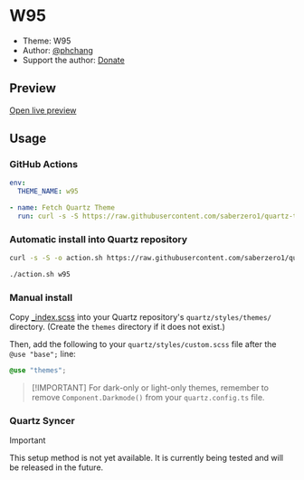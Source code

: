 # W95

- Theme: W95
- Author: <a href="https://github.com/phchang" target="_blank" rel="noopener noreferrer">@phchang</a>
- Support the author: <a href="https://buymeacoffee.com/phchang" target="_blank" rel="noopener noreferrer">Donate</a>

## Preview

[Open live preview](https://quartz-themes.github.io/w95/)

## Usage

### GitHub Actions

```yaml
env:
  THEME_NAME: w95
```

```yaml
- name: Fetch Quartz Theme
  run: curl -s -S https://raw.githubusercontent.com/saberzero1/quartz-themes/master/action.sh | bash -s -- $THEME_NAME
```

### Automatic install into Quartz repository

```bash
curl -s -S -o action.sh https://raw.githubusercontent.com/saberzero1/quartz-themes/master/action.sh

./action.sh w95
```

### Manual install

Copy [\_index.scss](./_index.scss) into your Quartz repository's `quartz/styles/themes/` directory. (Create the `themes` directory if it does not exist.)

Then, add the following to your `quartz/styles/custom.scss` file after the `@use "base";` line:

```scss
@use "themes";
```

> [!IMPORTANT] For dark-only or light-only themes, remember to remove `Component.Darkmode()` from your `quartz.config.ts` file.

### Quartz Syncer

> [!IMPORTANT]
> This setup method is not yet available. It is currently being tested and will be released in the future.
